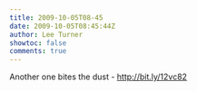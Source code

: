 ```yaml
---
title: 2009-10-05T08-45
date: 2009-10-05T08:45:44Z
author: Lee Turner
showtoc: false
comments: true
---
```


Another one bites the dust - http://bit.ly/12vc82

